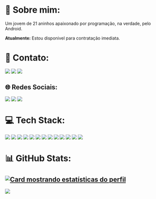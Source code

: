 # 💫 Sobre mim:
Um jovem de 21 aninhos apaixonado por programação, na verdade, pelo Android.

**Atualmente:** Estou disponivel para contratação imediata.

# 📧 Contato:

<a href="mailto:contato@kelvincosta.dev"><img src="https://img.shields.io/badge/Gmail-D14836?style=for-the-badge&logo=gmail&logoColor=white"/><a/>
<a href="https://www.linkedin.com/in/kelvingcr/"><img src="https://img.shields.io/badge/LinkedIn-0077B5?style=for-the-badge&logo=linkedin&logoColor=white"/><a/>
<a href="https://wa.me/+5513988841491"><img src="https://img.shields.io/badge/WhatsApp-25D366?style=for-the-badge&logo=whatsapp&logoColor=white"/><a/>

## 🌐 Redes Sociais:
<a href="https://instagram.com/kelvingcr_"><img src="https://img.shields.io/badge/Instagram-E4405F?style=for-the-badge&logo=instagram&logoColor=white"/><a/>
<a href="a"><img src="https://img.shields.io/badge/Twitter-1DA1F2?style=for-the-badge&logo=twitter&logoColor=white"/><a/>
<a href="a"><img src="https://img.shields.io/badge/YouTube-FF0000?style=for-the-badge&logo=youtube&logoColor=white"/><a/>

# 💻 Tech Stack:
<img src="https://img.shields.io/badge/Android-3DDC84?style=for-the-badge&logo=android&logoColor=white"/> <img src="https://img.shields.io/badge/Kotlin-0095D5?&style=for-the-badge&logo=kotlin&logoColor=white"/>
<img src="https://img.shields.io/badge/Android_Studio-3DDC84?style=for-the-badge&logo=android-studio&logoColor=white"/>
<img src="https://img.shields.io/badge/GitHub-100000?style=for-the-badge&logo=github&logoColor=white"/>
<img src="https://img.shields.io/badge/Jetpack%20Compose-FFBF00?logo=jetpackcompose&logoColor=white&style=for-the-badge"/>
<img src="https://img.shields.io/badge/MVVM-FFBF00?style=for-the-badge"/>
<img src="https://img.shields.io/badge/Clean%20Architecture-FFBF00?style=for-the-badge"/>
<img src="https://img.shields.io/badge/RoomDatabase-FFBF00?style=for-the-badge"/>
<img src="https://img.shields.io/badge/Retrofit-FFBF00?style=for-the-badge"/>
<img src="https://img.shields.io/badge/Hilt-FFBF00?style=for-the-badge"/>
<img src="https://img.shields.io/badge/LiveData-FFBF00?style=for-the-badge"/>
<img src="https://img.shields.io/badge/Flow-FFBF00?style=for-the-badge"/>
<img src="https://img.shields.io/badge/WorkManager-FFBF00?style=for-the-badge"/>


# 📊 GitHub Stats:
[![Card mostrando estatísticas do perfil](https://github-profile-summary-cards.vercel.app/api/cards/profile-details?username=kelvingcr&theme=city_lights)](#)
---
[![](https://visitcount.itsvg.in/api?id=kelvingcr&icon=0&color=0)](https://visitcount.itsvg.in)

